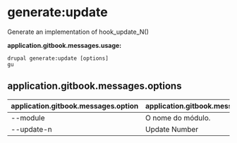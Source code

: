 # generate:update
Generate an implementation of hook_update_N()

**application.gitbook.messages.usage:**
```
drupal generate:update [options]
gu
```

## application.gitbook.messages.options
application.gitbook.messages.option | application.gitbook.messages.details
-------|-------------
--module | O nome do módulo.
--update-n | Update Number
